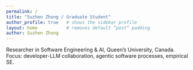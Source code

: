 ```yaml
---
permalink: /
title: "Suzhen Zhong / Graduate Student"
author_profile: true   # shows the sidebar profile
layout: home           # removes default “post” padding
author: Suzhen Zhong
---
```


<!-- <div class="home-wrapper"> -->

<!-- <h1 class="home-title">Suzhen Zhong</h1> -->

<p class="home-tagline">
  Researcher in Software Engineering & AI, Queen’s University, Canada.<br>
  Focus: developer-LLM collaboration, agentic software processes, empirical SE.
</p>


</div>
